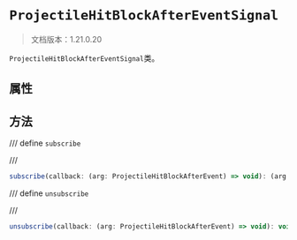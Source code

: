 # `ProjectileHitBlockAfterEventSignal`

> 文档版本：1.21.0.20

`ProjectileHitBlockAfterEventSignal`类。

## 属性

## 方法

/// define
`subscribe`


///

```js
subscribe(callback: (arg: ProjectileHitBlockAfterEvent) => void): (arg: ProjectileHitBlockAfterEvent) => void
```


/// define
`unsubscribe`


///

```js
unsubscribe(callback: (arg: ProjectileHitBlockAfterEvent) => void): void
```

